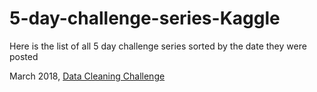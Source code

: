 # 5-day-challenge-series-Kaggle
Here is the list of all 5 day challenge series sorted by the date they were posted

March 2018, [Data Cleaning Challenge](https://www.kaggle.com/rtatman/data-cleaning-challenge-handling-missing-values?scriptVersionId=2924053)
